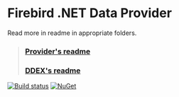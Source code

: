 Firebird .NET Data Provider
===========================

Read more in readme in appropriate folders.

> ### [Provider's readme](Provider/readme.txt)
> ### [DDEX's readme](DDEX/readme.txt)

[![Build status](https://img.shields.io/appveyor/ci/cincura_net/firebirdsql-data-firebirdclient/master.svg)](https://ci.appveyor.com/project/cincura_net/firebirdsql-data-firebirdclient/history)
[![NuGet](https://img.shields.io/nuget/v/FirebirdSql.Data.FirebirdClient.svg)](https://www.nuget.org/packages/FirebirdSql.Data.FirebirdClient)
